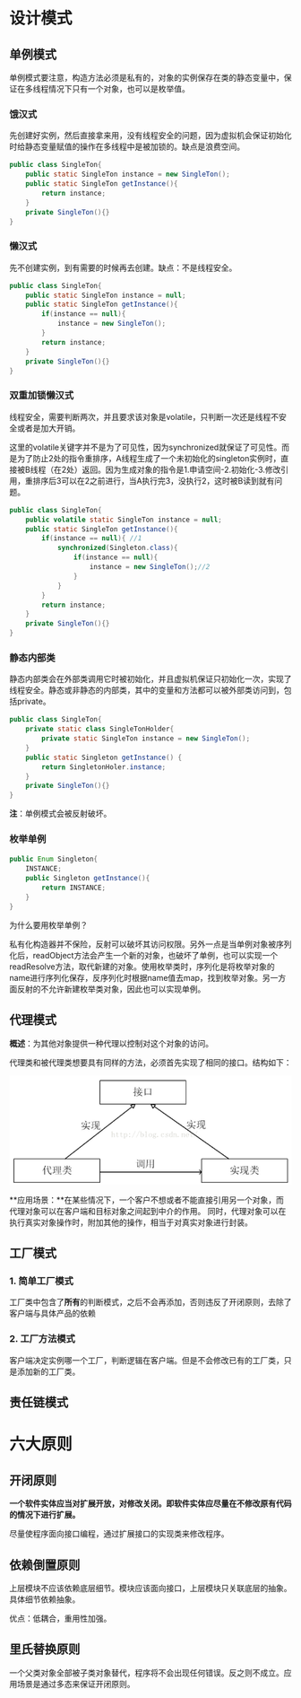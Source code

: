 # 设计模式

## 单例模式

单例模式要注意，构造方法必须是私有的，对象的实例保存在类的静态变量中，保证在多线程情况下只有一个对象，也可以是枚举值。

### 饿汉式

先创建好实例，然后直接拿来用，没有线程安全的问题，因为虚拟机会保证初始化时给静态变量赋值的操作在多线程中是被加锁的。缺点是浪费空间。

```java
public class SingleTon{
    public static SingleTon instance = new SingleTon();
   	public static SingleTon getInstance(){
        return instance;
    }
    private SingleTon(){}
}
```

### 懒汉式

先不创建实例，到有需要的时候再去创建。缺点：不是线程安全。

```java
public class SingleTon{
    public static SingleTon instance = null;
   	public static SingleTon getInstance(){
   		if(instance == null){
   			instance = new SingleTon();
   		}
        return instance;
    }
    private SingleTon(){}
}
```

### 双重加锁懒汉式

线程安全，需要判断两次，并且要求该对象是volatile，只判断一次还是线程不安全或者是加大开销。

这里的volatile关键字并不是为了可见性，因为synchronized就保证了可见性。而是为了防止2处的指令重排序，A线程生成了一个未初始化的singleton实例时，直接被B线程（在2处）返回。因为生成对象的指令是1.申请空间-2.初始化-3.修改引用，重排序后3可以在2之前进行，当A执行完3，没执行2，这时被B读到就有问题。

```java
public class SingleTon{
    public volatile static SingleTon instance = null;
   	public static SingleTon getInstance(){
   		if(instance == null){ //1
            synchronized(Singleton.class){
                if(instance == null){
                    instance = new SingleTon();//2
                }
            }
   		}
        return instance;
    }
    private SingleTon(){}
}
```

### 静态内部类

静态内部类会在外部类调用它时被初始化，并且虚拟机保证只初始化一次，实现了线程安全。静态或非静态的内部类，其中的变量和方法都可以被外部类访问到，包括private。

```java
public class SingleTon{
    private static class SingleTonHolder{
        private static SingleTon instance = new SingleTon();
    }
    public static Singleton getInstance() {
		return SingletonHoler.instance;
	}
    private SingleTon(){}
}
```

**注**：单例模式会被反射破坏。

### 枚举单例

```java
public Enum Singleton{
	INSTANCE;
	public Singleton getInstance(){
		return INSTANCE;
	}
}
```

为什么要用枚举单例？

私有化构造器并不保险，反射可以破坏其访问权限。另外一点是当单例对象被序列化后，readObject方法会产生一个新的对象，也破坏了单例，也可以实现一个readResolve方法，取代新建的对象。使用枚举类时，序列化是将枚举对象的name进行序列化保存，反序列化时根据name值去map，找到枚举对象。另一方面反射的不允许新建枚举类对象，因此也可以实现单例。

## 代理模式

**概述**：为其他对象提供一种代理以控制对这个对象的访问。

代理类和被代理类想要具有同样的方法，必须首先实现了相同的接口。结构如下：

![img](../picture/代理模式结构.png)

**应用场景：**在某些情况下，一个客户不想或者不能直接引用另一个对象，而代理对象可以在客户端和目标对象之间起到中介的作用。 同时，代理对象可以在执行真实对象操作时，附加其他的操作，相当于对真实对象进行封装。 

## 工厂模式

### 1. 简单工厂模式

工厂类中包含了**所有**的判断模式，之后不会再添加，否则违反了开闭原则，去除了客户端与具体产品的依赖

### 2. 工厂方法模式

客户端决定实例哪一个工厂，判断逻辑在客户端。但是不会修改已有的工厂类，只是添加新的工厂类。

## 责任链模式



# 六大原则

## 开闭原则

**一个软件实体应当对扩展开放，对修改关闭。即软件实体应尽量在不修改原有代码的情况下进行扩展。**

尽量使程序面向接口编程，通过扩展接口的实现类来修改程序。

## 依赖倒置原则

上层模块不应该依赖底层细节。模块应该面向接口，上层模块只关联底层的抽象。具体细节依赖抽象。

优点：低耦合，重用性加强。

## 里氏替换原则

一个父类对象全部被子类对象替代，程序将不会出现任何错误。反之则不成立。应用场景是通过多态来保证开闭原则。

